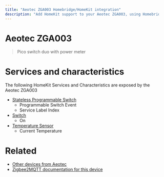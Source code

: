 ```yaml
---
title: "Aeotec ZGA003 Homebridge/HomeKit integration"
description: "Add HomeKit support to your Aeotec ZGA003, using Homebridge, Zigbee2MQTT and homebridge-z2m."
---
```

<!---
This file has been GENERATED using src/docgen/docgen.ts
DO NOT EDIT THIS FILE MANUALLY!
-->
# Aeotec ZGA003
> Pico switch duo with power meter


# Services and characteristics
The following HomeKit Services and Characteristics are exposed by
the Aeotec ZGA003

* [Stateless Programmable Switch](../../action.md)
  * Programmable Switch Event
  * Service Label Index
* [Switch](../../switch.md)
  * On
* [Temperature Sensor](../../sensors.md)
  * Current Temperature


# Related
* [Other devices from Aeotec](../index.md#aeotec)
* [Zigbee2MQTT documentation for this device](https://www.zigbee2mqtt.io/devices/ZGA003.html)